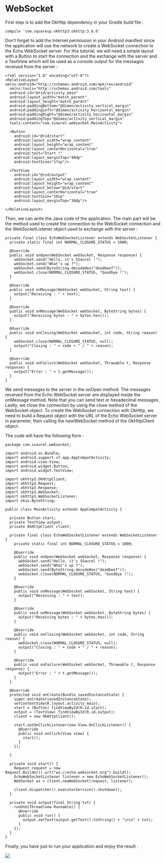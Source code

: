 # WebSocket
First step is to add the OkHttp dependency in your Gradle build file :

	compile 'com.squareup.okhttp3:okhttp:3.6.0'

Don’t forget to add the Internet permission in your Android manifest since the application will use the network to create a WebSocket connection to the Echo WebSocket server. For this tutorial, we will need a simple layout with a Button to start the connection and the exchange with the server and a TextView which will be used as a console output for the messages received from the server :

	<?xml version="1.0" encoding="utf-8"?>
	<RelativeLayout xmlns:android="http://schemas.android.com/apk/res/android"
	  xmlns:tools="http://schemas.android.com/tools"
	  android:id="@+id/activity_main"
	  android:layout_width="match_parent"
	  android:layout_height="match_parent"
	  android:paddingBottom="@dimen/activity_vertical_margin"
	  android:paddingLeft="@dimen/activity_horizontal_margin"
	  android:paddingRight="@dimen/activity_horizontal_margin"
	  android:paddingTop="@dimen/activity_vertical_margin"
	  tools:context="com.ssaurel.websocket.MainActivity">

	  <Button
	    android:id="@+id/start"
	    android:layout_width="wrap_content"
	    android:layout_height="wrap_content"
	    android:layout_centerHorizontal="true"
	    android:text="Start !"
	    android:layout_marginTop="40dp"
	    android:textSize="17sp"/>

	  <TextView
	    android:id="@+id/output"
	    android:layout_width="wrap_content"
	    android:layout_height="wrap_content"
	    android:layout_below="@id/start"
	    android:layout_centerHorizontal="true"
	    android:textSize="16sp"
	    android:layout_marginTop="30dp"/>

	</RelativeLayout>

Then, we can write the Java code of the application. The main part will be the method used to create the connection to the WebSocket connection and the WebSocketListener object used to exchange with the server :

	private final class EchoWebSocketListener extends WebSocketListener {
	  private static final int NORMAL_CLOSURE_STATUS = 1000;

	  @Override
	  public void onOpen(WebSocket webSocket, Response response) {
	    webSocket.send("Hello, it's SSaurel !");
	    webSocket.send("What's up ?");
	    webSocket.send(ByteString.decodeHex("deadbeef"));
	    webSocket.close(NORMAL_CLOSURE_STATUS, "Goodbye !");
	  }

	  @Override
	  public void onMessage(WebSocket webSocket, String text) {
	    output("Receiving : " + text);
	  }

	  @Override
	  public void onMessage(WebSocket webSocket, ByteString bytes) {
	    output("Receiving bytes : " + bytes.hex());
	  }

	  @Override
	  public void onClosing(WebSocket webSocket, int code, String reason) {
	    webSocket.close(NORMAL_CLOSURE_STATUS, null);
	    output("Closing : " + code + " / " + reason);
	  }

	  @Override
	  public void onFailure(WebSocket webSocket, Throwable t, Response response) {
	    output("Error : " + t.getMessage());
	  }
	}

We send messages to the server in the onOpen method. The messages received from the Echo WebSocket server are displayed inside the onMessage method. Note that you can send text or hexadecimal messages. Lastly, we close the connection by using the close method of the WebSocket object. To create the WebSocket connection with OkHttp, we need to build a Request object with the URL of the Echo WebSocket server in parameter, then calling the newWebSocket method of the OkHttpClient object.

The code will have the following form :

	package com.ssaurel.websocket;

	import android.os.Bundle;
	import android.support.v7.app.AppCompatActivity;
	import android.view.View;
	import android.widget.Button;
	import android.widget.TextView;

	import okhttp3.OkHttpClient;
	import okhttp3.Request;
	import okhttp3.Response;
	import okhttp3.WebSocket;
	import okhttp3.WebSocketListener;
	import okio.ByteString;

	public class MainActivity extends AppCompatActivity {

	  private Button start;
	  private TextView output;
	  private OkHttpClient client;

	  private final class EchoWebSocketListener extends WebSocketListener {
	    private static final int NORMAL_CLOSURE_STATUS = 1000;

	    @Override
	    public void onOpen(WebSocket webSocket, Response response) {
	      webSocket.send("Hello, it's SSaurel !");
	      webSocket.send("What's up ?");
	      webSocket.send(ByteString.decodeHex("deadbeef"));
	      webSocket.close(NORMAL_CLOSURE_STATUS, "Goodbye !");
	    }

	    @Override
	    public void onMessage(WebSocket webSocket, String text) {
	      output("Receiving : " + text);
	    }

	    @Override
	    public void onMessage(WebSocket webSocket, ByteString bytes) {
	      output("Receiving bytes : " + bytes.hex());
	    }

	    @Override
	    public void onClosing(WebSocket webSocket, int code, String reason) {
	      webSocket.close(NORMAL_CLOSURE_STATUS, null);
	      output("Closing : " + code + " / " + reason);
	    }

	    @Override
	    public void onFailure(WebSocket webSocket, Throwable t, Response response) {
	      output("Error : " + t.getMessage());
	    }
	  }

	  @Override
	  protected void onCreate(Bundle savedInstanceState) {
	    super.onCreate(savedInstanceState);
	    setContentView(R.layout.activity_main);
	    start = (Button) findViewById(R.id.start);
	    output = (TextView) findViewById(R.id.output);
	    client = new OkHttpClient();

	    start.setOnClickListener(new View.OnClickListener() {
	      @Override
	      public void onClick(View view) {
	        start();
	      }
	    });

	  }

	  private void start() {
	    Request request = new Request.Builder().url("ws://echo.websocket.org").build();
	    EchoWebSocketListener listener = new EchoWebSocketListener();
	    WebSocket ws = client.newWebSocket(request, listener);

	    client.dispatcher().executorService().shutdown();
	  }

	  private void output(final String txt) {
	    runOnUiThread(new Runnable() {
	      @Override
	      public void run() {
	        output.setText(output.getText().toString() + "\n\n" + txt);
	      }
	    });
	  }
	}

Finally, you have just to run your application and enjoy the result :

![](https://github.com/XBean1024/WebSocket/blob/master/video/1.png)
